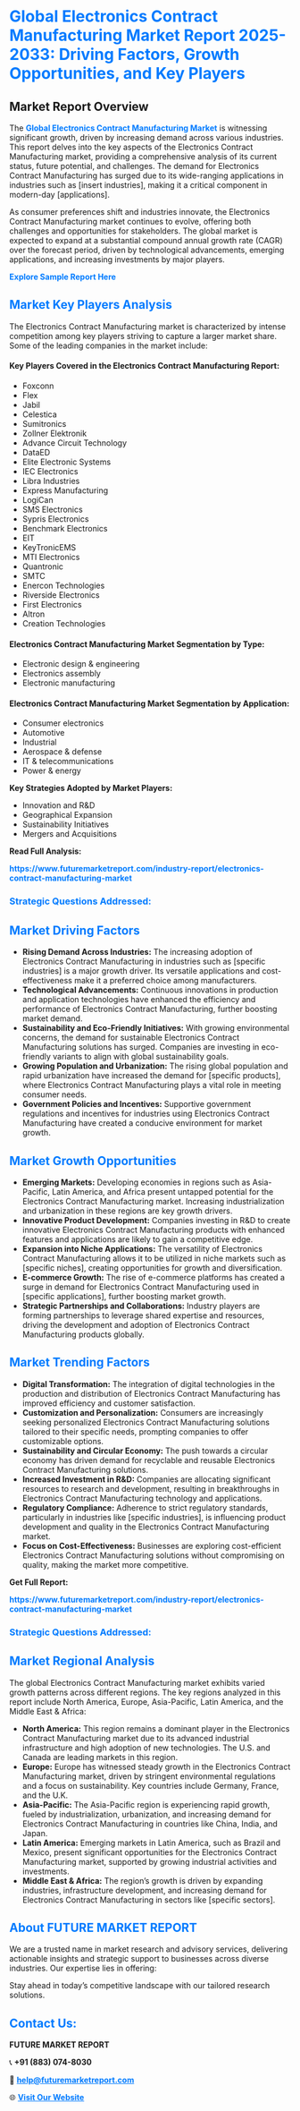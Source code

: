 <h1 style="color: #007BFF;">Global Electronics Contract Manufacturing Market Report 2025-2033: Driving Factors, Growth Opportunities, and Key Players</h1>

<section id="overview">
<h2>Market Report Overview</h2>
<p>The <a href="https://www.futuremarketreport.com/industry-report/electronics-contract-manufacturing-market" style="color: #007BFF; text-decoration: none;"><strong>Global Electronics Contract Manufacturing Market</strong></a> is witnessing significant growth, driven by increasing demand across various industries. This report delves into the key aspects of the Electronics Contract Manufacturing market, providing a comprehensive analysis of its current status, future potential, and challenges. The demand for Electronics Contract Manufacturing has surged due to its wide-ranging applications in industries such as [insert industries], making it a critical component in modern-day [applications].</p>
<p>As consumer preferences shift and industries innovate, the Electronics Contract Manufacturing market continues to evolve, offering both challenges and opportunities for stakeholders. The global market is expected to expand at a substantial compound annual growth rate (CAGR) over the forecast period, driven by technological advancements, emerging applications, and increasing investments by major players.</p>
</section>

<section id="overview">
<p><a href="https://www.futuremarketreport.com/request-sample/reportId=108482" style="color: #007BFF; text-decoration: none;"><strong>Explore Sample Report Here</strong></a></p>
</section>

<section id="key-players">
<h2 style="color: #007BFF;">Market Key Players Analysis</h2>
<p>The Electronics Contract Manufacturing market is characterized by intense competition among key players striving to capture a larger market share. Some of the leading companies in the market include:</p>
<h4>Key Players Covered in the Electronics Contract Manufacturing Report:</h4>
<ul><li>Foxconn</li><li>Flex</li><li>Jabil</li><li>Celestica</li><li>Sumitronics</li><li>Zollner Elektronik</li><li>Advance Circuit Technology</li><li>DataED</li><li>Elite Electronic Systems</li><li>IEC Electronics</li><li>Libra Industries</li><li>Express Manufacturing</li><li>LogiCan</li><li>SMS Electronics</li><li>Sypris Electronics</li><li>Benchmark Electronics</li><li>EIT</li><li>KeyTronicEMS</li><li>MTI Electronics</li><li>Quantronic</li><li>SMTC</li><li>Enercon Technologies</li><li>Riverside Electronics</li><li>First Electronics</li><li>Altron</li><li>Creation Technologies</li></ul>
<h4>Electronics Contract Manufacturing Market Segmentation by Type:</h4>
<ul><li>Electronic design &amp; engineering</li><li>Electronics assembly</li><li>Electronic manufacturing</li></ul>

<h4>Electronics Contract Manufacturing Market Segmentation by Application:</h4>
<ul><li>Consumer electronics</li><li>Automotive</li><li>Industrial</li><li>Aerospace &amp; defense</li><li>IT &amp; telecommunications</li><li>Power &amp; energy</li></ul>
<p><strong>Key Strategies Adopted by Market Players:</strong></p>
<ul>
<li>Innovation and R&D</li>
<li>Geographical Expansion</li>
<li>Sustainability Initiatives</li>
<li>Mergers and Acquisitions</li>
</ul>
</section>

<section>
<p><strong>Read Full Analysis: </strong></p><a href="https://www.futuremarketreport.com/industry-report/electronics-contract-manufacturing-market" style="color: #007BFF; text-decoration: none;"><strong>https://www.futuremarketreport.com/industry-report/electronics-contract-manufacturing-market</strong></a>
<h3 style="color: #007BFF;">Strategic Questions Addressed:</h3>
</section>

<section id="driving-factors">
<h2 style="color: #007BFF;">Market Driving Factors</h2>
<ul>
<li><strong>Rising Demand Across Industries:</strong> The increasing adoption of Electronics Contract Manufacturing in industries such as [specific industries] is a major growth driver. Its versatile applications and cost-effectiveness make it a preferred choice among manufacturers.</li>
<li><strong>Technological Advancements:</strong> Continuous innovations in production and application technologies have enhanced the efficiency and performance of Electronics Contract Manufacturing, further boosting market demand.</li>
<li><strong>Sustainability and Eco-Friendly Initiatives:</strong> With growing environmental concerns, the demand for sustainable Electronics Contract Manufacturing solutions has surged. Companies are investing in eco-friendly variants to align with global sustainability goals.</li>
<li><strong>Growing Population and Urbanization:</strong> The rising global population and rapid urbanization have increased the demand for [specific products], where Electronics Contract Manufacturing plays a vital role in meeting consumer needs.</li>
<li><strong>Government Policies and Incentives:</strong> Supportive government regulations and incentives for industries using Electronics Contract Manufacturing have created a conducive environment for market growth.</li>
</ul>
</section>

<section id="growth-opportunities">
<h2 style="color: #007BFF;">Market Growth Opportunities</h2>
<ul>
<li><strong>Emerging Markets:</strong> Developing economies in regions such as Asia-Pacific, Latin America, and Africa present untapped potential for the Electronics Contract Manufacturing market. Increasing industrialization and urbanization in these regions are key growth drivers.</li>
<li><strong>Innovative Product Development:</strong> Companies investing in R&D to create innovative Electronics Contract Manufacturing products with enhanced features and applications are likely to gain a competitive edge.</li>
<li><strong>Expansion into Niche Applications:</strong> The versatility of Electronics Contract Manufacturing allows it to be utilized in niche markets such as [specific niches], creating opportunities for growth and diversification.</li>
<li><strong>E-commerce Growth:</strong> The rise of e-commerce platforms has created a surge in demand for Electronics Contract Manufacturing used in [specific applications], further boosting market growth.</li>
<li><strong>Strategic Partnerships and Collaborations:</strong> Industry players are forming partnerships to leverage shared expertise and resources, driving the development and adoption of Electronics Contract Manufacturing products globally.</li>
</ul>
</section>

<section id="trending-factors">
<h2 style="color: #007BFF;">Market Trending Factors</h2>
<ul>
<li><strong>Digital Transformation:</strong> The integration of digital technologies in the production and distribution of Electronics Contract Manufacturing has improved efficiency and customer satisfaction.</li>
<li><strong>Customization and Personalization:</strong> Consumers are increasingly seeking personalized Electronics Contract Manufacturing solutions tailored to their specific needs, prompting companies to offer customizable options.</li>
<li><strong>Sustainability and Circular Economy:</strong> The push towards a circular economy has driven demand for recyclable and reusable Electronics Contract Manufacturing solutions.</li>
<li><strong>Increased Investment in R&D:</strong> Companies are allocating significant resources to research and development, resulting in breakthroughs in Electronics Contract Manufacturing technology and applications.</li>
<li><strong>Regulatory Compliance:</strong> Adherence to strict regulatory standards, particularly in industries like [specific industries], is influencing product development and quality in the Electronics Contract Manufacturing market.</li>
<li><strong>Focus on Cost-Effectiveness:</strong> Businesses are exploring cost-efficient Electronics Contract Manufacturing solutions without compromising on quality, making the market more competitive.</li>
</ul>
</section>

<section>
<p><strong>Get Full Report: </strong></p><a href="https://www.futuremarketreport.com/industry-report/electronics-contract-manufacturing-market" style="color: #007BFF; text-decoration: none;"><strong>https://www.futuremarketreport.com/industry-report/electronics-contract-manufacturing-market</strong></a>
<h3 style="color: #007BFF;">Strategic Questions Addressed:</h3>
</section>


<section id="regional-analysis">
<h2 style="color: #007BFF;">Market Regional Analysis</h2>
<p>The global Electronics Contract Manufacturing market exhibits varied growth patterns across different regions. The key regions analyzed in this report include North America, Europe, Asia-Pacific, Latin America, and the Middle East & Africa:</p>
<ul>
<li><strong>North America:</strong> This region remains a dominant player in the Electronics Contract Manufacturing market due to its advanced industrial infrastructure and high adoption of new technologies. The U.S. and Canada are leading markets in this region.</li>
<li><strong>Europe:</strong> Europe has witnessed steady growth in the Electronics Contract Manufacturing market, driven by stringent environmental regulations and a focus on sustainability. Key countries include Germany, France, and the U.K.</li>
<li><strong>Asia-Pacific:</strong> The Asia-Pacific region is experiencing rapid growth, fueled by industrialization, urbanization, and increasing demand for Electronics Contract Manufacturing in countries like China, India, and Japan.</li>
<li><strong>Latin America:</strong> Emerging markets in Latin America, such as Brazil and Mexico, present significant opportunities for the Electronics Contract Manufacturing market, supported by growing industrial activities and investments.</li>
<li><strong>Middle East & Africa:</strong> The region’s growth is driven by expanding industries, infrastructure development, and increasing demand for Electronics Contract Manufacturing in sectors like [specific sectors].</li>
</ul>
</section>

<footer>
<h2 style="color: #007BFF;">About FUTURE MARKET REPORT</h2>
<p>We are a trusted name in market research and advisory services, delivering actionable insights and strategic support to businesses across diverse industries. Our expertise lies in offering:</p>

<p>Stay ahead in today’s competitive landscape with our tailored research solutions.</p>

<h2 style="color: #007BFF;">Contact Us:</h2>
<p><strong>FUTURE MARKET REPORT</strong></p>
<p>📞 <strong>+91 (883) 074-8030</strong></p>
<p>📧 <strong><a href="mailto:help@futuremarketreport.com" style="color: #007BFF;">help@futuremarketreport.com</a></strong></p>
<p>🌐 <strong><a href="https://www.futuremarketreport.com/" style="color: #007BFF;">Visit Our Website</a></strong></p>
</footer>
